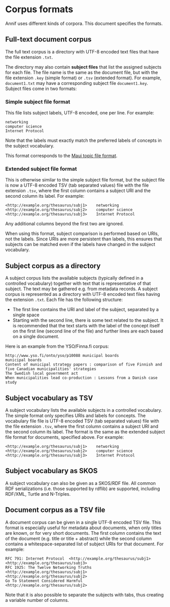 # Corpus formats

Annif uses different kinds of corpora. This document specifies the formats.

## Full-text document corpus

The full text corpus is a directory with UTF-8 encoded text files that have
the file extension `.txt`.

The directory may also contain **subject files** that list the assigned subjects for each file. The file name is the same as the document file, but with the file extension `.key` (simple format) or `.tsv` (extended format). For example, `document1.txt` may have a corresponding subject file `document1.key`. Subject files come in two
formats:

### Simple subject file format

This file lists subject labels, UTF-8 encoded, one per line. For example:

```
networking
computer science
Internet Protocol
```

Note that the labels must exactly match the preferred labels of concepts in the subject vocabulary.

This format corresponds to the [Maui topic file format](https://code.google.com/archive/p/maui-indexer/wikis/Usage.wiki).

### Extended subject file format

This is otherwise similar to the simple subject file format, but the subject file is now a UTF-8 encoded TSV (tab separated values) file with the file extension `.tsv`, where the first column contains a subject URI and the second column its label. For example:

```
<http://example.org/thesaurus/subj1>	networking
<http://example.org/thesaurus/subj2>	computer science
<http://example.org/thesaurus/subj3>	Internet Protocol
```

Any additional columns beyond the first two are ignored.

When using this format, subject comparison is performed based on URIs, not the labels. Since URIs are more persistent than labels, this ensures that subjects can be matched even if the labels have changed in the subject
vocabulary.

## Subject corpus as a directory

A subject corpus lists the available subjects (typically defined in a controlled vocabulary) together with text that is representative of that subject. The text may be gathered e.g. from metadata records. A subject corpus is represented as a directory with UTF-8 encoded text files having the extension `.txt`. Each file has the following structure:

* The first line contains the URI and label of the subject, separated by a single space
* Starting with the second line, there is some text related to the subject. It is recommended that the text starts with the label of the concept itself on the first line (second line of the file) and further lines are each based on a single document.

Here is an example from the YSO/Finna.fi corpus:

```
http://www.yso.fi/onto/yso/p10088 municipal boards
municipal boards
Content of municipal strategy papers : comparison of five Finnish and five Canadian municipalities' strategies
The Swedish local government act
When municipalities lead co-production : Lessons from a Danish case study
```

## Subject vocabulary as TSV

A subject vocabulary lists the available subjects in a controlled vocabulary. The simple format only specifies URIs and labels for concepts. The vocabulary file file is UTF-8 encoded TSV (tab separated values) file with the file extension `.tsv`, where the first column contains a subject URI and the second column its label. The format is the same as the extended subject file format for documents, specified above. For example:

```
<http://example.org/thesaurus/subj1>	networking
<http://example.org/thesaurus/subj2>	computer science
<http://example.org/thesaurus/subj3>	Internet Protocol
```

## Subject vocabulary as SKOS

A subject vocabulary can also be given as a SKOS/RDF file. All common RDF serializations (i.e. those supported by rdflib) are supported, including RDF/XML, Turtle and N-Triples.

## Document corpus as a TSV file

A document corpus can be given in a single UTF-8 encoded TSV file. This format is especially useful for metadata about documents, when only titles are known, or for very short documents. The first column contains the text of the document (e.g. title or title + abstract) while the second column contains a whitespace-separated list of subject URIs for that document. For example:

```
RFC 791: Internet Protocol	<http://example.org/thesaurus/subj1> <http://example.org/thesaurus/subj3>
RFC 1925: The Twelve Networking Truths	<http://example.org/thesaurus/subj1> <http://example.org/thesaurus/subj2>
Go To Statement Considered Harmful	<http://example.org/thesaurus/subj2>
```

Note that it is also possible to separate the subjects with tabs, thus creating a variable number of columns.